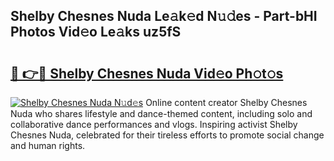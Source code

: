 ## Shelby Chesnes Nuda Le𝚊k𝚎d N𝚞𝚍es - Part-bHI Photos Vid𝚎o Le𝚊ks uz5fS

# <h2><a href="http://fbfcgh.evod.top/?m=Shelby+Chesnes+Nuda">🔗 👉🔴 Shelby Chesnes Nuda Vid𝚎o Ph𝚘t𝚘s</a></h2>

[![Shelby Chesnes Nuda N𝚞d𝚎s](https://i.imgur.com/8V9OHl7.gif)](http://fbfcgh.evod.top/?m=Shelby+Chesnes+Nuda)
Online content creator Shelby Chesnes Nuda who shares lifestyle and dance-themed content, including solo and collaborative dance performances and vlogs. Inspiring activist Shelby Chesnes Nuda, celebrated for their tireless efforts to promote social change and human rights. 
